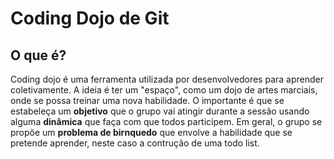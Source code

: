 Coding Dojo de Git
===

## O que é?

Coding dojo é uma ferramenta utilizada por desenvolvedores para aprender coletivamente. A ideia é ter um "espaço", como um dojo de artes marciais, onde se possa treinar uma nova habilidade. O importante é que se estabeleça um **objetivo** que o grupo vai atingir durante a sessão usando alguma **dinâmica** que faça com que todos participem. Em geral, o grupo se propõe um **problema de birnquedo** que envolve a habilidade que se pretende aprender, neste caso a contrução de uma todo list.